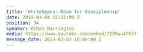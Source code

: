 ```yaml
---
title: 'WhiteSpace: Room for Discipleship'
date: 2019-03-04 15:22:00 Z
position: 34
speaker: Ethan Harrington
media: https://www.youtube.com/embed/7Z99uu4TF2Y
message_date: 2019-03-03 10:00:00 Z
---
```


